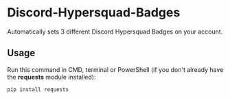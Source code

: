 # Discord-Hypersquad-Badges
Automatically sets 3 different Discord Hypersquad Badges on your account.

## Usage
Run this command in CMD, terminal or PowerShell (if you don't already have the **requests** module installed):
```
pip install requests
```
